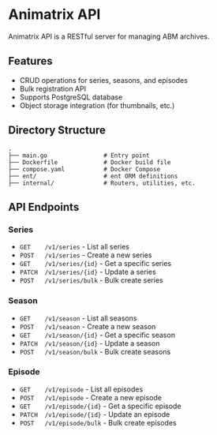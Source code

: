# Animatrix API

Animatrix API is a RESTful server for managing ABM archives.

## Features

- CRUD operations for series, seasons, and episodes
- Bulk registration API
- Supports PostgreSQL database
- Object storage integration (for thumbnails, etc.)

## Directory Structure

```
.
├── main.go                # Entry point
├── Dockerfile             # Docker build file
├── compose.yaml           # Docker Compose
├── ent/                   # ent ORM definitions
├── internal/              # Routers, utilities, etc.
```

## API Endpoints

### Series
- `GET    /v1/series`           - List all series
- `POST   /v1/series`           - Create a new series
- `GET    /v1/series/{id}`      - Get a specific series
- `PATCH  /v1/series/{id}`      - Update a series
- `POST   /v1/series/bulk`      - Bulk create series

### Season
- `GET    /v1/season`           - List all seasons
- `POST   /v1/season`           - Create a new season
- `GET    /v1/season/{id}`      - Get a specific season
- `PATCH  /v1/season/{id}`      - Update a season
- `POST   /v1/season/bulk`      - Bulk create seasons

### Episode
- `GET    /v1/episode`          - List all episodes
- `POST   /v1/episode`          - Create a new episode
- `GET    /v1/episode/{id}`     - Get a specific episode
- `PATCH  /v1/episode/{id}`     - Update an episode
- `POST   /v1/episode/bulk`     - Bulk create episodes